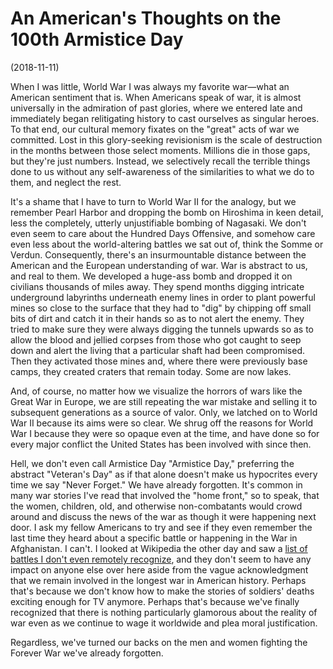 # An American's Thoughts on the 100th Armistice Day

(2018-11-11)

When I was little, World War I was always my favorite war&mdash;what an American
sentiment that is. When Americans speak of war, it is almost universally in the
admiration of past glories, where we entered late and immediately began
relitigating history to cast ourselves as singular heroes. To that end, our
cultural memory fixates on the "great" acts of war we committed. Lost in this
glory-seeking revisionism is the scale of destruction in the months between
those select moments. Millions die in those gaps, but they're just numbers.
Instead, we selectively recall the terrible things done to us without any 
self-awareness of the similarities to what we do to them, and neglect the rest.

It's a shame that I have to turn to World War II for the analogy, but we
remember Pearl Harbor and dropping the bomb on Hiroshima in keen detail, less
the completely, utterly unjustifiable bombing of Nagasaki. We don't even seem to
care about the Hundred Days Offensive, and somehow care even less about the
world-altering battles we sat out of, think the Somme or Verdun. Consequently,
there's an insurmountable distance between the American and the European
understanding of war. War is abstract to us, and real to them. 
We developed a huge-ass bomb and dropped it on civilians thousands of miles
away. They spend months digging intricate underground labyrinths underneath
enemy lines in order to plant powerful mines so close to the surface that they
had to "dig" by chipping off small bits of dirt and catch it in their hands so
as to not alert the enemy. They tried to make sure they were always digging the
tunnels upwards so as to allow the blood and jellied corpses from those who got
caught to seep down and alert the living that a particular shaft had been
compromised. Then they activated those mines and, where there were
previously base camps, they created craters that remain today. Some are now
lakes.

And, of course, no matter how we visualize the horrors of wars like the
Great War in Europe, we are still repeating the war mistake and selling it to
subsequent generations as a source of valor. Only, we latched on to World War II
because its aims were so clear. We shrug off the reasons for World War I because
they were so opaque even at the time, and have done so for every major conflict
the United States has been involved with since then. 

Hell, we don't even call Armistice Day "Armistice Day," preferring the
abstract "Veteran's Day" as if that alone doesn't make us hypocrites every time
we say "Never Forget." We have already forgotten. It's common in many war
stories I've read that involved the "home front," so to speak, that the
women, children, old, and otherwise non-combatants would crowd around and
discuss the news of the war as though it were happening next door. I ask my
fellow Americans to try and see if they even remember the last time they heard
about a specific battle or happening in the War in Afghanistan. I can't.
I looked at Wikipedia the other day and saw a [list of battles I don't even
remotely recognize](https://en.wikipedia.org/wiki/Template:Afghanistan_War), and
they don't seem to have any impact on anyone else over here aside from the vague
acknowledgment that we remain involved in the longest war in American history.
Perhaps that's because we don't know how to make the stories of soldiers' deaths
exciting enough for TV anymore. Perhaps that's because we've finally recognized
that there is nothing particularly glamorous about the reality of war even as we
continue to wage it worldwide and plea moral justification. 

Regardless, we've turned our backs on the men and women fighting the Forever War
we've already forgotten.
